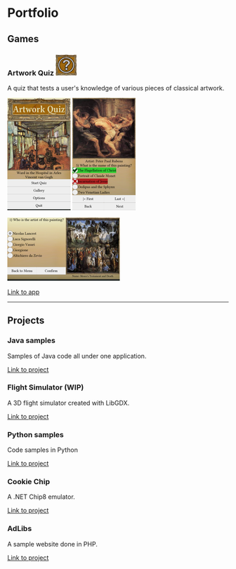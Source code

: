 # Portfolio
## Games
### Artwork Quiz [![Artwork Quiz Logo](./img/artquiz.png)](https://play.google.com/store/apps/details?id=com.homefriend.artquiz.android)

A quiz that tests a user's knowledge of various pieces of classical artwork.

![Artwork Quiz Screenshot 1](./img/artquiz_scr1.png)
![Artwork Quiz Screenshot 3](./img/artquiz_scr3.png)

![Artwork Quiz Screenshot 2](./img/artquiz_scr2.png)


[Link to app](https://play.google.com/store/apps/details?id=com.homefriend.artquiz.android)

___
## Projects
### Java samples
Samples of Java code all under one application.

[Link to project](https://github.com/Homiesoft/java-samples)
### Flight Simulator (WIP)
A 3D flight simulator created with LibGDX.

[Link to project](https://github.com/Homiesoft/FlightSim)
### Python samples
Code samples in Python

[Link to project](https://github.com/Homiesoft/PySolutions)
### Cookie Chip
A .NET Chip8 emulator.

[Link to project](https://github.com/Homiesoft/CookieChip)
### AdLibs
A sample website done in PHP.

[Link to project](https://github.com/Homiesoft/AdLibs)

